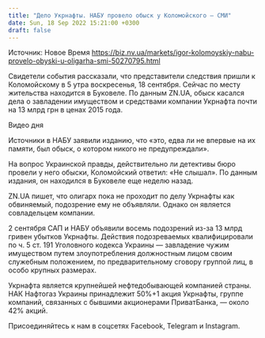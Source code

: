 ```yaml
---
title: "Дело Укрнафты. НАБУ провело обыск у Коломойского — СМИ"
date: Sun, 18 Sep 2022 15:21:00 +0300
draft: false
---
```

Источник: Новое Время https://biz.nv.ua/markets/igor-kolomoyskiy-nabu-provelo-obyski-u-oligarha-smi-50270795.html


Свидетели события рассказали, что представители следствия пришли к Коломойскому в 5 утра воскресенья, 18 сентября. Сейчас по месту жительства находится в Буковеле. По данным ZN.UA, обыск касался дела о завладении имуществом и средствами компании Укрнафта почти на 13 млрд грн в ценах 2015 года.

 Видео дня   

Источники в НАБУ заявили изданию, что «это, едва ли не впервые на их памяти, был обыск, о котором никого не предупреждали».

На вопрос Украинской правды, действительно ли детективы бюро провели у него обыски, Коломойский ответил: «Не слышал». По данным издания, он находился в Буковеле еще неделю назад.

ZN.UA пишет, что олигарх пока не проходит по делу Укрнафты как обвиняемый, подозрение ему не объявляли. Однако он является совладельцем компании.

2 сентября САП и НАБУ объявили восемь подозрений из-за 13 млрд гривен убытков Укрнафты. Действия подозреваемых квалифицировали по ч. 5 ст. 191 Уголовного кодекса Украины — завладение чужим имуществом путем злоупотребления должностным лицом своим служебным положением, по предварительному сговору группой лиц, в особо крупных размерах.

Укрнафта является крупнейшей нефтедобывающей компанией страны. НАК Нафтогаз Украины принадлежит 50%+1 акция Укрнафты, группе компаний, связанных с бывшими акционерами ПриватБанка, — около 42% акций.

Присоединяйтесь к нам в соцсетях Facebook, Telegram и Instagram.
